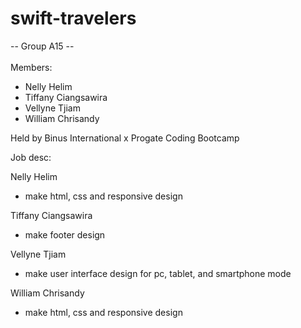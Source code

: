 # swift-travelers

-- Group A15 --
<br /> <br />
Members: <br />
- Nelly Helim <br />
- Tiffany Ciangsawira <br />
- Vellyne Tjiam <br />
- William Chrisandy <br />

Held by Binus International x Progate Coding Bootcamp

Job desc:

Nelly Helim <br />
- make html, css and responsive design

Tiffany Ciangsawira <br />
- make footer design

Vellyne Tjiam <br />
- make user interface design for pc, tablet, and smartphone mode <br />

William Chrisandy <br />
- make html, css and responsive design <br />

